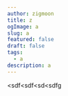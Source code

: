 ```yaml
---
author: zigmoon
title: z
ogImage: a
slug: a
featured: false
draft: false
tags:
  - a
description: a
---
```

<sdf<sdf<sd<sdfg